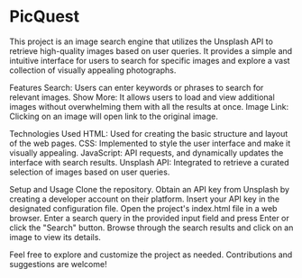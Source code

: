 # PicQuest
This project is an image search engine that utilizes the Unsplash API to retrieve high-quality images based on user queries. It provides a simple and intuitive interface for users to search for specific images and explore a vast collection of visually appealing photographs.

Features
Search: Users can enter keywords or phrases to search for relevant images.
Show More: It allows users to load and view additional images without overwhelming them with all the results at once.
Image Link: Clicking on an image will open link to the original image.

Technologies Used
HTML: Used for creating the basic structure and layout of the web pages.
CSS: Implemented to style the user interface and make it visually appealing.
JavaScript: API requests, and dynamically updates the interface with search results.
Unsplash API: Integrated to retrieve a curated selection of images based on user queries.

Setup and Usage
Clone the repository.
Obtain an API key from Unsplash by creating a developer account on their platform.
Insert your API key in the designated configuration file.
Open the project's index.html file in a web browser.
Enter a search query in the provided input field and press Enter or click the "Search" button.
Browse through the search results and click on an image to view its details.

Feel free to explore and customize the project as needed. Contributions and suggestions are welcome!
